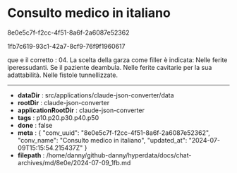 # Consulto medico in italiano

8e0e5c7f-f2cc-4f51-8a6f-2a6087e52362

1fb7c619-93c1-42a7-8cf9-76f9f1960617

que e il corretto : 
04. La scelta della garza come filler è indicata:
Nelle ferite iperessudanti.
Se il paziente deambula.
Nelle ferite cavitarie per la sua adattabilità.
Nelle fistole tunnellizzate.

---

* **dataDir** : src/applications/claude-json-converter/data
* **rootDir** : claude-json-converter
* **applicationRootDir** : claude-json-converter
* **tags** : p10.p20.p30.p40.p50
* **done** : false
* **meta** : {
  "conv_uuid": "8e0e5c7f-f2cc-4f51-8a6f-2a6087e52362",
  "conv_name": "Consulto medico in italiano",
  "updated_at": "2024-07-09T15:15:54.215437Z"
}
* **filepath** : /home/danny/github-danny/hyperdata/docs/chat-archives/md/8e0e/2024-07-09_1fb.md